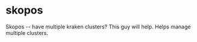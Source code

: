 # skopos
Skopos -- have multiple kraken clusters? This guy will help. Helps manage multiple clusters.
